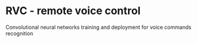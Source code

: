 # RVC - remote voice control
Convolutional neural networks training and deployment for voice commands recognition
